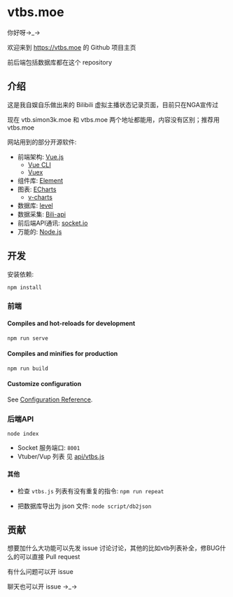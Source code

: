# vtbs.moe

你好呀→_→

欢迎来到 <https://vtbs.moe> 的 Github 项目主页

前后端包括数据库都在这个 repository

## 介绍

这是我自娱自乐做出来的 Bilibili 虚拟主播状态记录页面，目前只在NGA宣传过

现在 vtb.simon3k.moe 和 vtbs.moe 两个地址都能用，内容没有区别；推荐用 vtbs.moe

网站用到的部分开源软件:

* 前端架构: [Vue.js](https://cn.vuejs.org)
  * [Vue CLI](https://cli.vuejs.org/zh/)
  * [Vuex](https://vuex.vuejs.org/zh/)
* 组件库: [Element](https://element.eleme.cn/)
* 图表: [ECharts](https://echarts.baidu.com)
  * [v-charts](https://v-charts.js.org)
* 数据库: [level](https://github.com/Level/level)
* 数据采集: [Bili-api](https://github.com/simon300000/bili-api)
* 前后端API通讯: [socket.io](https://socket.io)
* 万能的: [Node.js](https://nodejs.org/zh-cn/)

## 开发

安装依赖: 

```
npm install
```

### 前端

#### Compiles and hot-reloads for development
```
npm run serve
```

#### Compiles and minifies for production
```
npm run build
```

#### Customize configuration
See [Configuration Reference](https://cli.vuejs.org/config/).

### 后端API

```
node index
```

* Socket 服务端口: `8001`
* Vtuber/Vup 列表 见 [api/vtbs.js](api/vtbs.js)

#### 其他

* 检查 `vtbs.js` 列表有没有重复的指令: `npm run repeat`

* 把数据库导出为 json 文件: `node script/db2json`

## 贡献

想要加什么大功能可以先发 issue 讨论讨论，其他的比如vtb列表补全，修BUG什么的可以直接 Pull request

有什么问题可以开 issue

聊天也可以开 issue →_→